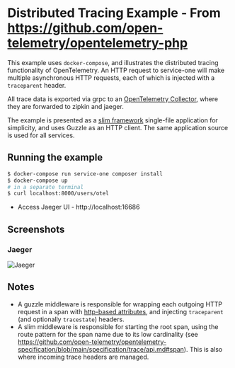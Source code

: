 # Distributed Tracing Example - From https://github.com/open-telemetry/opentelemetry-php
This example uses `docker-compose`, and illustrates the distributed tracing functionality of OpenTelemetry. An HTTP request to service-one will make multiple asynchronous HTTP requests, each of which is injected with a `traceparent` header.

All trace data is exported via grpc to an [OpenTelemetry Collector](https://opentelemetry.io/docs/collector/), where they are forwarded to zipkin and jaeger.

The example is presented as a [slim framework](https://www.slimframework.com/) single-file application for simplicity, and uses Guzzle as an HTTP client. The same application source is used for all services.

## Running the example
```bash
$ docker-compose run service-one composer install
$ docker-compose up
# in a separate terminal
$ curl localhost:8000/users/otel
```
- Access Jaeger UI - http://localhost:16686

## Screenshots
### Jaeger
![Jaeger](screenshots/distributed-trace-jaeger.png?raw=true "Jaeger distributed trace")

## Notes
* A guzzle middleware is responsible for wrapping each outgoing HTTP request in a span with [http-based attributes](https://github.com/open-telemetry/opentelemetry-specification/blob/main/specification/trace/semantic_conventions/http.md), and injecting `traceparent` (and optionally `tracestate`) headers.
* A slim middleware is responsible for starting the root span, using the route pattern for the span name due to its low cardinality (see https://github.com/open-telemetry/opentelemetry-specification/blob/main/specification/trace/api.md#span). This is also where incoming trace headers are managed.